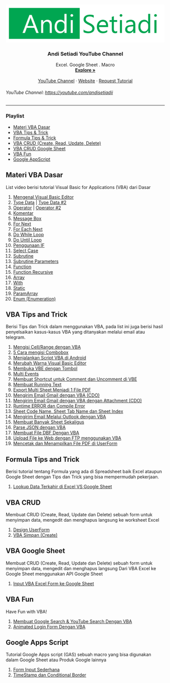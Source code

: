 <!-- PROJECT LOGO -->
<br />
<p align="center">
  <a href="https://github.com/othneildrew/Best-README-Template">
    <img src="images/Andi Setiadi.png" alt="Logo">
  </a>

  <h3 align="center">Andi Setiadi YouTube Channel</h3>

  <p align="center">
    Excel. Google Sheet . Macro
    <br />
    <a href="https://setiadi.my.id"><strong>Explore »</strong></a>
    <br />
    <br />
    <a href="https://youtube.com/andisetiadii">YouTube Channel</a>
    ·
    <a href="https://setiadi.my.id">Website</a>
    ·
    <a href="https://setiadi.my.id/kontak/">Request Tutorial</a>
  </p>
</p>

<!-- TABLE OF CONTENTS -->
###### YouTube Channel: https://youtube.com/andisetiadii
-----
### Playlist
* [Materi VBA Dasar](#materi-vba-dasar)
* [VBA Tips & Trick](#vba-tips-and-trick)
* [Formula Tips & Trick](#Formula-tips-and-trick)
* [VBA CRUD (Create, Read, Update, Delete)](#vba-crud)
* [VBA CRUD Google Sheet](#vba-google-sheet)
* [VBA Fun](#vba-fun)
* [Google AppScript](#google-apps-script)

## Materi VBA Dasar
List video berisi tutorial Visual Basic for Applications (VBA) dari Dasar
1. <a href="https://youtu.be/XCc2L0LZ9UI">Mengenal Visual Basic Editor</a>
2. <a href="https://youtu.be/gxk_TaEF_Fo">Type Data</a> | <a href="https://youtu.be/6NlrKbeuUas">Type Data #2</a>
3. <a href="https://youtu.be/axuTpYCQ4vU">Operator</a> | <a href="https://youtu.be/g949kWAbiX0">Operator #2</a>
4. <a href="https://youtu.be/mL88vMY14yI">Komentar</a>
5. <a href="https://youtu.be/xmbjqSvdXJQ">Message Box</a>
6. <a href="https://youtu.be/zybdybeCpYc">For Next</a>
7. <a href="https://youtu.be/kLIeUTzfvNk">For Each Next</a>
8. <a href="https://youtu.be/6ekywc9gmJU">Do While Loop</a>
9. <a href="https://youtu.be/-TiwL8sb-9c">Do Until Loop</a>
10. <a href="https://youtu.be/dNc3Qa8U9D0">Penggunaan IF</a>
12. <a href="https://youtu.be/gOalPp8vo8M">Select Case</a>
14. <a href="https://youtu.be/5EueFJScpMk">Subrutine</a>
15. <a href="https://youtu.be/ZtVHJ0u2ouU">Subrutine Parameters</a>
16. <a href="https://youtu.be/5jESz_LaQYw">Function</a>
17. <a href="https://youtu.be/IdRjsezpgCE">Function Recursive</a>
18. <a href="https://youtu.be/wTGEc0iV2_g">Array</a>
19. <a href="https://youtu.be/dQfU1J1cd8A">With</a>
20. <a href="https://youtu.be/0Zqj2nyEOYk">Static</a> 
21. <a href="https://youtu.be/e7gFowpisK4">ParamArray</a> 
22. <a href="https://youtu.be/Z9mGlfYsu2Q">Enum (Enumeration)</a> 

## VBA Tips and Trick
Berisi Tips dan Trick dalam menggunakan VBA, pada list ini juga berisi hasil penyelsaikan kasus-kasus VBA yang ditanyakan melalui email atau telegram.
1. <a href="https://youtu.be/1K7nmC7ae_U">Mengisi Cell/Range dengan VBA</a>
2. <a href="https://youtu.be/v_eC8jmCUxY">5 Cara mengisi Combobox</a>
3. <a href="https://youtu.be/UxTxHtJR5oY">Menjalankan Script VBA di Android</a>
4. <a href="https://youtu.be/OYa948yqXJs">Merubah Warna Visual Basic Editor</a>
5. <a href="https://youtu.be/jmfy0JT1d5Q">Membuka VBE dengan Tombol</a> 
6. <a href="https://youtu.be/4sG5D8Gmf24">Multi Events</a> 
7. <a href="https://youtu.be/vuMK59QEi9s">Membuat Shortcut untuk Comment dan Uncomment di VBE</a>
8. <a href="https://youtu.be/FOItRD_UNBM">Membuat Running Text</a>
9. <a href="https://youtu.be/21HZyGciCYs">Export Multi Sheet Menjadi 1 File PDF</a>
10. <a href="https://youtu.be/KtE3JtGtOMk">Mengirim Email Gmail dengan VBA (CDO)</a>
11. <a href="https://youtu.be/e2nrQpwdhw8">Mengirim Email Gmail dengan VBA dengan Attachment (CDO)</a>
12. <a href="https://youtu.be/zHVz8xmvByc">Runtime ERROR dan Compile Error</a>
13. <a href="https://youtu.be/Ke6Y24rhE4k">Sheet Code Name, Sheet Tab Name dan Sheet Index</a>
14. <a href="https://youtu.be/5CA27Q0dJ0Q">Mengirim Email Melalui Outlook dengan VBA</a>
15. <a href="https://youtu.be/_fEOg0h_Z2Y">Membuat Banyak Sheet Sekaligus</a>
16. <a href="https://youtu.be/9y-riDYn8FE">Parse JSON dengan VBA</a>
17. <a href="https://youtu.be/Ki7JYJKg6_s">Membuat File DBF Dengan VBA</a>
18. <a href="https://youtu.be/s1MFPJCafB0">Upload File ke Web dengan FTP menggunakan VBA</a>
18. <a href="https://youtu.be/4tNIGKMVSPI">Mencetak dan Menampilkan File PDF di UserForm</a>

## Formula Tips and Trick
Berisi tutorial tentang Formula yang ada di Spreadsheet baik Excel ataupun Google Sheet dengan Tips dan Trick yang bisa mempermudah pekerjaan.
1. <a href="https://youtu.be/9LKnV38736E">Lookup Data Terkahir di Excel VS Google Sheet</a>

## VBA CRUD
Membuat CRUD (Create, Read, Update dan Delete) sebuah form untuk menyimpan data, mengedit dan menghapus langsung ke worksheet Excel
1. <a href="https://youtu.be/bJKZ59KMGAU">Design UserForm</a> 
2. <a href="https://youtu.be/EW0E_FhvngE">VBA Simpan (Create)</a> 

## VBA Google Sheet
Membuat CRUD (Create, Read, Update dan Delete) sebuah form untuk menyimpan data, mengedit dan menghapus langsung Dari VBA Excel ke Google Sheet menggunakan API Google Sheet
1. <a href="https://youtu.be/-w3-Vg2ZzSM">Input VBA Excel Form ke Google Sheet</a> 

## VBA Fun
Have Fun with VBA!
1. <a href="https://youtu.be/bZNx0dIMcVY">Membuat Google Search & YouTube Search Dengan VBA</a> 
2. <a href="https://youtu.be/W8W7mEA8kz0">Animated Login Form Dengan VBA</a>

## Google Apps Script
Tutorial Google Apps script (GAS) sebuah macro yang bisa digunakan dalam Google Sheet atau Produk Google lainnya
1. <a href="https://youtu.be/orvH0c90iFk">Form Input Sederhana</a> 
2. <a href="https://youtu.be/vea4dCzngOU">TimeStamp dan Conditional Border</a>




